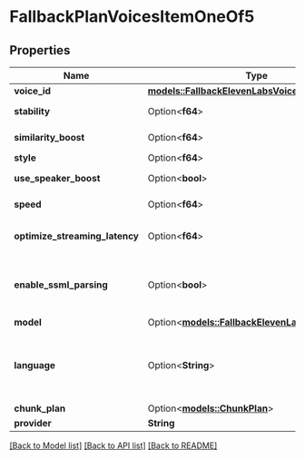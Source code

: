# FallbackPlanVoicesItemOneOf5

## Properties

Name | Type | Description | Notes
------------ | ------------- | ------------- | -------------
**voice_id** | [**models::FallbackElevenLabsVoiceId**](FallbackElevenLabsVoiceId.md) |  | 
**stability** | Option<**f64**> | Defines the stability for voice settings. | [optional]
**similarity_boost** | Option<**f64**> | Defines the similarity boost for voice settings. | [optional]
**style** | Option<**f64**> | Defines the style for voice settings. | [optional]
**use_speaker_boost** | Option<**bool**> | Defines the use speaker boost for voice settings. | [optional]
**speed** | Option<**f64**> | Defines the speed for voice settings. | [optional]
**optimize_streaming_latency** | Option<**f64**> | Defines the optimize streaming latency for voice settings. Defaults to 3. | [optional]
**enable_ssml_parsing** | Option<**bool**> | This enables the use of https://elevenlabs.io/docs/speech-synthesis/prompting#pronunciation. Defaults to false to save latency.  @default false | [optional]
**model** | Option<[**models::FallbackElevenLabsVoiceModel**](FallbackElevenLabsVoiceModel.md)> |  | [optional]
**language** | Option<**String**> | This is the language (ISO 639-1) that is enforced for the model. Currently only Turbo v2.5 supports language enforcement. For other models, an error will be returned if language code is provided. | [optional]
**chunk_plan** | Option<[**models::ChunkPlan**](ChunkPlan.md)> |  | [optional]
**provider** | **String** |  | 

[[Back to Model list]](../README.md#documentation-for-models) [[Back to API list]](../README.md#documentation-for-api-endpoints) [[Back to README]](../README.md)


